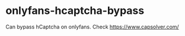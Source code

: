 # onlyfans-hcaptcha-bypass
Can bypass hCaptcha on onlyfans. Check https://www.capsolver.com/ 

























